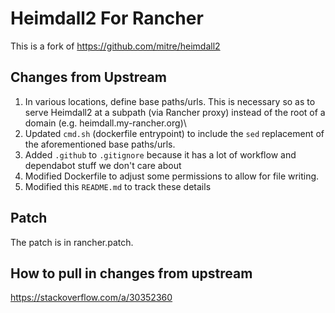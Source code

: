 # Heimdall2 For Rancher

This is a fork of https://github.com/mitre/heimdall2

## Changes from Upstream

1. In various locations, define base paths/urls. This is necessary so as to serve Heimdall2 at a subpath (via Rancher proxy) instead of the root of a domain (e.g. heimdall.my-rancher.org)\
1. Updated `cmd.sh` (dockerfile entrypoint) to include the `sed` replacement of the aforementioned base paths/urls.
1. Added `.github` to `.gitignore` because it has a lot of workflow and dependabot stuff we don't care about
1. Modified Dockerfile to adjust some permissions to allow for file writing.
1. Modified this `README.md` to track these details

## Patch

The patch is in rancher.patch. 

## How to pull in changes from upstream

https://stackoverflow.com/a/30352360

